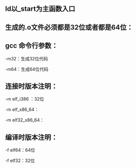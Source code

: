 ## ld以_start为主函数入口

## 生成的.o文件必须都是32位或者都是64位：

## gcc 命令行参数：

-m32：生成32位代码

-m64：生成64位代码

## 连接时版本注明：

-m elf_i386 ：32位

-m elf_x86_64：

-m elf32_x86_64：

## 编译时版本注明：

-f elf64：64位

-f elf32：32位

